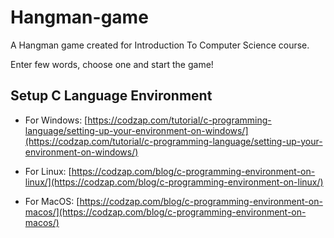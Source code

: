 # Hangman-game
A Hangman game created for Introduction To Computer Science course.

Enter few words, choose one and start the game!

## Setup C Language Environment
 - For Windows:
   [https://codzap.com/tutorial/c-programming-language/setting-up-your-environment-on-windows/](https://codzap.com/tutorial/c-programming-language/setting-up-your-environment-on-windows/)

 - For Linux:
   [https://codzap.com/blog/c-programming-environment-on-linux/](https://codzap.com/blog/c-programming-environment-on-linux/)

 - For MacOS:
   [https://codzap.com/blog/c-programming-environment-on-macos/](https://codzap.com/blog/c-programming-environment-on-macos/)
